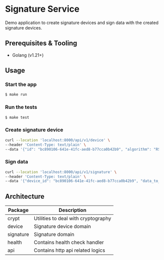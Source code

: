 # Signature Service

Demo application to create signature devices and sign data with the created signature devices.

## Prerequisites & Tooling

- Golang (v1.21+)

## Usage

### Start the app
```sh
$ make run
```

### Run the tests
```sh
$ make test
```

### Create signature device

```sh
curl --location 'localhost:8000/api/v1/device' \
--header 'Content-Type: text/plain' \
--data '{"id": "bc890106-641e-41fc-aed8-b77cca0b42b9", "algorithm": "RSA", "label": "NEW"}'
```

### Sign data

```sh
curl --location 'localhost:8000/api/v1/signature' \
--header 'Content-Type: text/plain' \
--data '{"device_id": "bc890106-641e-41fc-aed8-b77cca0b42b9", "data_to_be_signed": "datatosign"}'
```

## Architecture

| Package | Description |
| ------ | ------ |
| crypt | Utilities to deal with cryptography |
| device | Signature device domain |
| signature | Signature domain |
| health | Contains health check handler |
| api | Contains http api related logics |